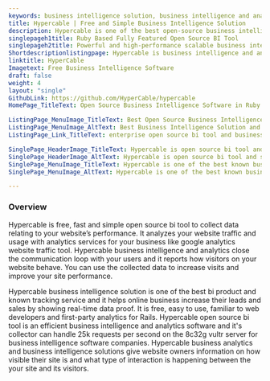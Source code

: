 ```yaml
---
keywords: business intelligence solution, business intelligence and analytics, business intelligence application, open source bi, open source bi tool, bi product
title: Hypercable | Free and Simple Business Intelligence Solution
description: Hypercable is one of the best open-source business intelligence solutions. It helps to get business intelligence and analytics to everyone in your company.
singlepageh1title: Ruby Based Fully Featured Open Source BI Tool
singlepageh2title: Powerful and high-performance scalable business intelligence and analytics alternative to Google Analytics. It is built with  OpenResty, TimescaleDB, and Rails.
Shortdescriptionlistingpage: Hypercable is business intelligence and analytics alternative to google analytics website traffic service. Hypercable open source bi tool and business intelligence analytics helps online business increase their leads and sales by real-time data proof.
linktitle: HyperCable
Imagetext: Free Business Intelligence Software
draft: false
weight: 4
layout: "single"
GithubLink: https://github.com/HyperCable/hypercable
HomePage_TitleText: Open Source Business Intelligence Software in Ruby

ListingPage_MenuImage_TitleText: Best Open Source Business Intelligence Solution and Analytics Tool
ListingPage_MenuImage_AltText: Best Business Intelligence Solution and Open Source BI Tool
ListingPage_Link_TitleText: enterprise open source bi tool and business intelligence solution

SinglePage_HeaderImage_TitleText: Hypercable is open source bi tool and simple business intelligence solution for your business like google business intelligence and data analytics
SinglePage_HeaderImage_AltText: Hypercable is open source bi tool and simple business intelligence solution for your business like google business intelligence and data analytics
SinglePage_MenuImage_TitleText: Hypercable is one of the best known business intelligence solution and bi product. It helps business intelligence software companies increase their leads and sales by showing real-time data proof.
SinglePage_MenuImage_AltText: Hypercable is one of the best known business intelligence solution and bi product. It helps business intelligence software companies increase their leads and sales by showing real-time data proof.

---
```


### **Overview**

Hypercable is free, fast and simple open source bi tool to collect data relating to your website’s performance. It analyzes your website traffic and usage with analytics services for your business like google analytics website traffic tool. Hypercable business intelligence and analytics close the communication loop with your users and it reports how visitors on your website behave. You can use the collected data to increase visits and improve your site performance.

Hypercable business intelligence solution is one of the best bi product and known tracking service and it helps online business increase their leads and sales by showing real-time data proof. It is free, easy to use, familiar to web developers and first-party analytics for Rails. Hypercable open source bi tool is an efficient business intelligence and analytics software and it's collector can handle 25k requests per second on the 8c32g vultr server for business intelligence software companies. Hypercable business analytics and business intelligence solutions give website owners information on how visible their site is and what type of interaction is happening between the your site and its visitors.